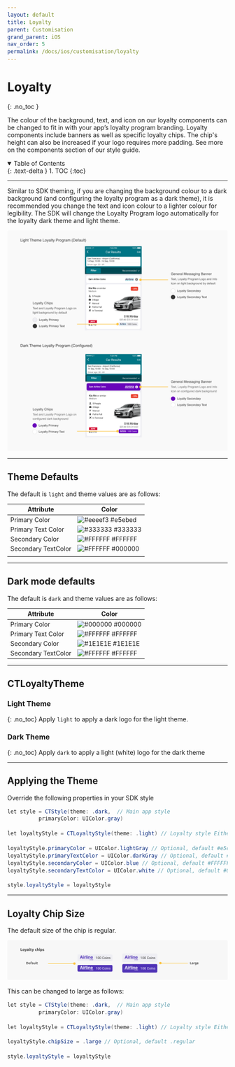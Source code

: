```yaml
---
layout: default
title: Loyalty
parent: Customisation
grand_parent: iOS
nav_order: 5
permalink: /docs/ios/customisation/loyalty
---
```


# Loyalty
{: .no_toc }

The colour of the background, text, and icon on our loyalty components can be changed to fit in with your app’s loyalty program branding. Loyalty components include banners as well as specific loyalty chips. The chip's height can also be increased if your logo requires more padding. See more on the components section of our style guide. 

<details open markdown="block">
  <summary>
    Table of Contents
  </summary>
  {: .text-delta }
1. TOC
{:toc}
</details>

---

Similar to SDK theming, if you are changing the background colour to a dark background (and configuring the loyalty program as a dark theme), it is recommended you change the text and icon colour to a lighter colour for legibility. The SDK will change the Loyalty Program logo automatically for the loyalty dark theme and light theme.

<picture>
  <source media="(max-width: 920px)" srcset="/uploads/loyalty-theming.png">
  <source media="(min-width: 920px)" srcset="/uploads/loyalty-theming.png">
  <img src="/uploads/loyalty-theming.png">
</picture>

---

## Theme Defaults 

The default is ```light``` and theme values are as follows:

| Attribute                   	| Color                                                                   	|
|-----------------------------	|-------------------------------------------------------------------------	|
| Primary Color       	         | ![#eeeef3](https://via.placeholder.com/10/eeeef3/000000?text=+) #e5ebed 	|
| Primary Text Color    	      | ![#333333](https://via.placeholder.com/10/333333/000000?text=+) #333333 	|
| Secondary Color     	         | ![#FFFFFF](https://via.placeholder.com/10/FFFFFF/000000?text=+) #FFFFFF 	|
| Secondary TextColor 	         | ![#FFFFFF](https://via.placeholder.com/10/000000/000000?text=+) #000000 	|
| <span class="d-inline-block p-2 mr-1 v-align-middle bg-purple-000"></span> 

---

## Dark mode defaults

The default is ```dark``` and theme values are as follows:

| Attribute                   	| Color                                                                   	|
|-----------------------------	|-------------------------------------------------------------------------	|
| Primary Color       	         | ![#000000](https://via.placeholder.com/10/000000/000000?text=+) #000000 	|
| Primary Text Color    	      | ![#FFFFFF](https://via.placeholder.com/10/FFFFFF/000000?text=+) #FFFFFF 	|
| Secondary Color     	         | ![#1E1E1E](https://via.placeholder.com/10/1E1E1E/000000?text=+) #1E1E1E 	|
| Secondary TextColor 	         | ![#FFFFFF](https://via.placeholder.com/10/FFFFFF/000000?text=+) #FFFFFF 	|

---

## CTLoyaltyTheme

### Light Theme
{: .no_toc}
Apply ```light``` to apply a dark logo for the light theme.

### Dark Theme
{: .no_toc}
Apply ```dark``` to apply a light (white) logo for the dark theme

---

## Applying the Theme 
Override the following properties in your SDK style

```java
let style = CTStyle(theme: .dark,  // Main app style
          primaryColor: UIColor.gray)

let loyaltyStyle = CTLoyaltyStyle(theme: .light) // Loyalty style Either .light (default) or .dark

loyaltyStyle.primaryColor = UIColor.lightGray // Optional, default #e5ebed
loyaltyStyle.primaryTextColor = UIColor.darkGray // Optional, default #333333
loyaltyStyle.secondaryColor = UIColor.blue // Optional, default #FFFFFF
loyaltyStyle.secondaryTextColor = UIColor.white // Optional, default #000000

style.loyaltyStyle = loyaltyStyle
```   

---

## Loyalty Chip Size
The default size of the chip is regular.

![](/uploads/loyalty_chip.png)

 This can be changed to large as follows: 

```java
let style = CTStyle(theme: .dark,  // Main app style
          primaryColor: UIColor.gray)

let loyaltyStyle = CTLoyaltyStyle(theme: .light) // Loyalty style Either .light (default) or .dark

loyaltyStyle.chipSize = .large // Optional, default .regular

style.loyaltyStyle = loyaltyStyle
```   
